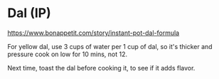 # Dal (IP)

https://www.bonappetit.com/story/instant-pot-dal-formula

For yellow dal, use 3 cups of water per 1 cup of dal, so it's thicker and pressure cook on low for 10 mins, not 12.

Next time, toast the dal before cooking it, to see if it adds flavor.
